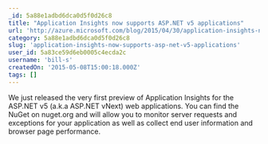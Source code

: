 ```yaml
---
_id: 5a88e1adbd6dca0d5f0d26c8
title: "Application Insights now supports ASP.NET v5 applications"
url: 'http://azure.microsoft.com/blog/2015/04/30/application-insights-now-supports-asp-net-v5-applications-2/'
category: 5a88e1adbd6dca0d5f0d26c8
slug: 'application-insights-now-supports-asp-net-v5-applications'
user_id: 5a83ce59d6eb0005c4ecda2c
username: 'bill-s'
createdOn: '2015-05-08T15:00:18.000Z'
tags: []
---
```


We just released the very first preview of Application Insights for the ASP.NET v5 (a.k.a ASP.NET vNext) web applications. You can find the NuGet on nuget.org and will allow you to monitor server requests and exceptions for your application as well as collect end user information and browser page performance.
